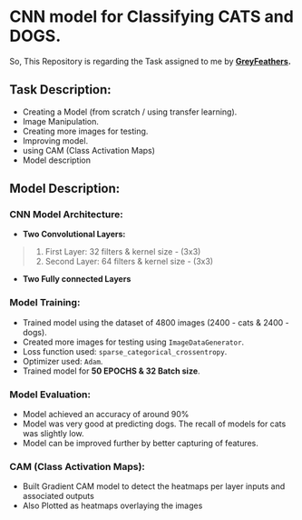 # CNN model for Classifying CATS and DOGS.

So, This Repository is regarding the Task assigned to me by **[GreyFeathers](https://www.greyfeathers.in/).**

## Task Description:
- Creating a Model (from scratch / using transfer learning).
- Image Manipulation.
- Creating more images for testing.
- Improving model.
- using CAM (Class Activation Maps)
- Model description

## Model Description: 

### CNN Model Architecture:
- **Two Convolutional Layers:**
> 1. First Layer: 32 filters & kernel size - (3x3)
> 2. Second Layer: 64 filters & kernel size - (3x3)

- **Two Fully connected Layers**

### Model Training:

- Trained model using the dataset of 4800 images (2400 - cats & 2400 - dogs).
- Created more images for testing using `ImageDataGenerator`.
- Loss function used: `sparse_categorical_crossentropy`.
- Optimizer used: `Adam`.
- Trained model for **50 EPOCHS & 32 Batch size**.

### Model Evaluation:

- Model achieved an accuracy of around 90%
- Model was very good at predicting dogs. The recall of models for cats was slightly low.
- Model can be improved further by better capturing of features.

### CAM (Class Activation Maps):

- Built Gradient CAM model to detect the heatmaps per layer inputs and associated outputs
- Also Plotted as heatmaps overlaying the images

